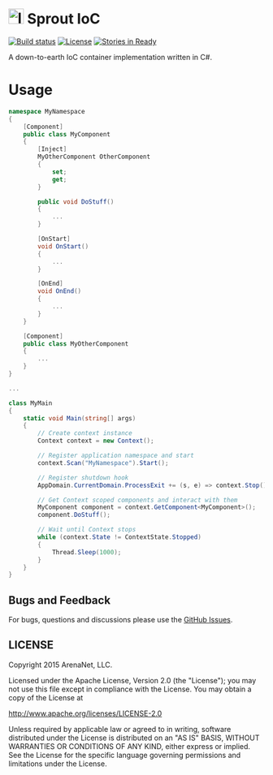 <img src="http://cdn.flaticon.com/png/256/66630.png" alt="Icon" width="30" height="30"/> Sprout IoC
=====
[![Build status](https://ci.appveyor.com/api/projects/status/txmmhy4jjvjlubut?svg=true)](https://ci.appveyor.com/project/elvirb/sprout-ioc)
[![License](https://img.shields.io/github/license/arenanet/sprout-ioc.svg)](http://www.apache.org/licenses/LICENSE-2.0)
[![Stories in Ready](https://img.shields.io/github/issues/arenanet/sprout-ioc.svg?label=tasks)](http://waffle.io/arenanet/sprout-ioc)

A down-to-earth IoC container implementation written in C#.

Usage
==========
```csharp
namespace MyNamespace
{
	[Component]
	public class MyComponent
	{
		[Inject]
		MyOtherComponent OtherComponent
		{
			set;
			get;
		}

		public void DoStuff()
		{
			...
		}

		[OnStart]
		void OnStart()
		{
			...
		}

		[OnEnd]
		void OnEnd()
		{
			...
		}
	}

	[Component]
	public class MyOtherComponent
	{
		...
	}
}

...

class MyMain
{
	static void Main(string[] args)
	{
		// Create context instance
		Context context = new Context();

		// Register application namespace and start
		context.Scan("MyNamespace").Start();

		// Register shutdown hook
		AppDomain.CurrentDomain.ProcessExit += (s, e) => context.Stop();

		// Get Context scoped components and interact with them
		MyComponent component = context.GetComponent<MyComponent>();
		component.DoStuff();

		// Wait until Context stops
		while (context.State != ContextState.Stopped)
		{
			Thread.Sleep(1000);
		}
	}
}
```

## Bugs and Feedback

For bugs, questions and discussions please use the [GitHub Issues](https://github.com/ArenaNet/sprout-ioc/issues).

## LICENSE

Copyright 2015 ArenaNet, LLC.

Licensed under the Apache License, Version 2.0 (the "License");
you may not use this file except in compliance with the License.
You may obtain a copy of the License at

<http://www.apache.org/licenses/LICENSE-2.0>

Unless required by applicable law or agreed to in writing, software
distributed under the License is distributed on an "AS IS" BASIS,
WITHOUT WARRANTIES OR CONDITIONS OF ANY KIND, either express or implied.
See the License for the specific language governing permissions and
limitations under the License.
